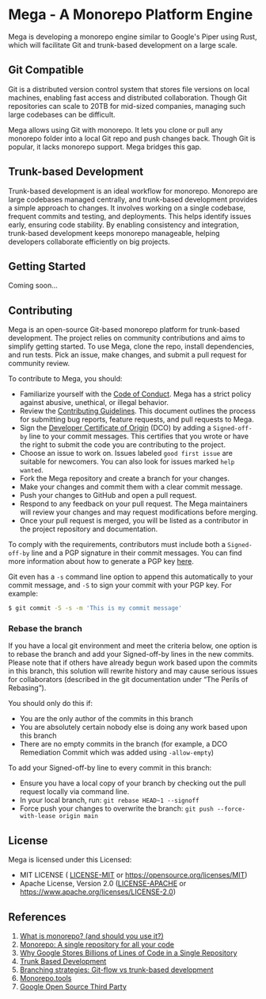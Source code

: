 # Mega - A Monorepo Platform Engine

Mega is developing a monorepo engine similar to Google's Piper using Rust, which will facilitate Git and trunk-based development on a large scale.

## Git Compatible

Git is a distributed version control system that stores file versions on local machines, enabling fast access and distributed collaboration. Though Git repositories can scale to 20TB for mid-sized companies, managing such large codebases can be difficult.

Mega allows using Git with monorepo. It lets you clone or pull any monorepo folder into a local Git repo and push changes back. Though Git is popular, it lacks monorepo support. Mega bridges this gap.

## Trunk-based Development

Trunk-based development is an ideal workflow for monorepo. Monorepo are large codebases managed centrally, and trunk-based development provides a simple approach to changes. It involves working on a single codebase, frequent commits and testing, and deployments. This helps identify issues early, ensuring code stability. By enabling consistency and integration, trunk-based development keeps monorepo manageable, helping developers collaborate efficiently on big projects.

## Getting Started

Coming soon...

## Contributing

Mega is an open-source Git-based monorepo platform for trunk-based development. The project relies on community contributions and aims to simplify getting started. To use Mega, clone the repo, install dependencies, and run tests. Pick an issue, make changes, and submit a pull request for community review.

To contribute to Mega, you should:

- Familiarize yourself with the [Code of Conduct](CODE-OF-CONDUCT.md). Mega has a strict policy against abusive, unethical, or illegal behavior.
- Review the [Contributing Guidelines](CONTRIBUTING.md). This document outlines the process for submitting bug reports, feature requests, and pull requests to Mega.
- Sign the [Developer Certificate of Origin](https://developercertificate.org) (DCO) by adding a `Signed-off-by` line to your commit messages. This certifies that you wrote or have the right to submit the code you are contributing to the project.
- Choose an issue to work on. Issues labeled `good first issue` are suitable for newcomers. You can also look for issues marked `help wanted`.
- Fork the Mega repository and create a branch for your changes.
- Make your changes and commit them with a clear commit message.
- Push your changes to GitHub and open a pull request.
- Respond to any feedback on your pull request. The Mega maintainers will review your changes and may request modifications before merging.
- Once your pull request is merged, you will be listed as a contributor in the project repository and documentation.

To comply with the requirements, contributors must include both a `Signed-off-by` line and a PGP signature in their commit messages. You can find more information about how to generate a PGP key [here](https://docs.github.com/en/github/authenticating-to-github/managing-commit-signature-verification/generating-a-new-gpg-key).

Git even has a `-s` command line option to append this automatically to your commit message, and `-S` to sign your commit with your PGP key. For example:

```bash
$ git commit -S -s -m 'This is my commit message'
```

### Rebase the branch

If you have a local git environment and meet the criteria below, one option is to rebase the branch and add your Signed-off-by lines in the new commits. Please note that if others have already begun work based upon the commits in this branch, this solution will rewrite history and may cause serious issues for collaborators (described in the git documentation under “The Perils of Rebasing”).

You should only do this if:

- You are the only author of the commits in this branch
- You are absolutely certain nobody else is doing any work based upon this branch
- There are no empty commits in the branch (for example, a DCO Remediation Commit which was added using `-allow-empty`)

To add your Signed-off-by line to every commit in this branch:

- Ensure you have a local copy of your branch by checking out the pull request locally via command line.
- In your local branch, run: `git rebase HEAD~1 --signoff`
- Force push your changes to overwrite the branch: `git push --force-with-lease origin main`

## License

Mega is licensed under this Licensed:

- MIT LICENSE ( [LICENSE-MIT](LICENSE-MIT) or https://opensource.org/licenses/MIT)
- Apache License, Version 2.0 ([LICENSE-APACHE](LICENSE-APACHE) or https://www.apache.org/licenses/LICENSE-2.0)

## References

1. [What is monorepo? (and should you use it?)](https://semaphoreci.com/blog/what-is-monorepo)
2. [Monorepo: A single repository for all your code](https://medium.com/@mattklein123/monorepo-a-single-repository-for-all-your-code-86a852bff054)
3. [Why Google Stores Billions of Lines of Code in a Single Repository](https://cacm.acm.org/magazines/2016/7/204032-why-google-stores-billions-of-lines-of-code-in-a-single-repository)
4. [Trunk Based Development](https://trunkbaseddevelopment.com/)
5. [Branching strategies: Git-flow vs trunk-based development](https://www.devbridge.com/articles/branching-strategies-git-flow-vs-trunk-based-development/)
6. [Monorepo.tools](https://monorepo.tools/)
7. [Google Open Source Third Party](https://opensource.google/documentation/reference/thirdparty)